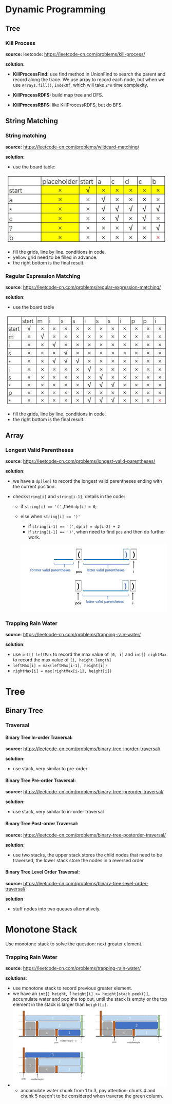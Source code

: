 # Dynamic Programming

## Tree

### Kill Process

**source:** leetcode: https://leetcode-cn.com/problems/kill-process/

**solution:**

- **KillProcessFind:** use find method in UnionFind to search the parent and record along the trace. We use array to record each node, but when we use `Arrays.fill()`, `indexOf`, which will take `2*n` time complexity. 

- **KillProcessRDFS:** build map tree and DFS.

- **KillProcessRBFS:** like KillProcessRDFS, but do BFS.

## String Matching

### String matching

**source:** https://leetcode-cn.com/problems/wildcard-matching/

**solution:**

- use the board table:

![](img/String_Matching_1.jpg)

- fill the grids, line by line. conditions in code.
- yellow grid need to be filled in advance.
- the right bottom is the final result.

### Regular Expression Matching

**source**: https://leetcode-cn.com/problems/regular-expression-matching/

**solution**:

- use the board table 

![](img/Regular_Expression_Matching.jpg)

- fill the grids, line by line. conditions in code.
- the right bottom is the final result.

## Array

### Longest Valid Parentheses

**source**: https://leetcode-cn.com/problems/longest-valid-parentheses/

**solution**:

- we have a `dp[len]` to record the longest valid parentheses ending with the current position.

- check`string[i]` and `string[i-1]`, details in the code:

  - if `string[i] == '('` ,then `dp[i] = 0`;

  - else when `string[i] == ')'`

    - if `string[i-1] == '('`, `dp[i] = dp[i-2] + 2`
    - if `string[i-1] == ')'`, when need to find `pos` and then do further work.

    ![](img/Longest_Valid_Parenthese.jpg)




### Trapping Rain Water

**source**: https://leetcode-cn.com/problems/trapping-rain-water/

**solution**: 

- use `int[] leftMax` to record the max value of `[0, i]` and `int[] rightMax` to record the max value of `[i, height.length]`
- `leftMax[i] = max(leftMax[i-1], height[i])`
- `rightMax[i] = max(rightMax[i-1], height[i])`



# Tree

## Binary Tree

### Traversal

#### Binary Tree In-order Traversal:

**source:** https://leetcode-cn.com/problems/binary-tree-inorder-traversal/

**solution:**

- use stack, very similar to pre-order

#### Binary Tree Pre-order Traversal:

**source:** https://leetcode-cn.com/problems/binary-tree-preorder-traversal/

**solution:**

- use stack, very similar to in-order traversal

#### Binary Tree Post-order Traversal:

**source:** https://leetcode-cn.com/problems/binary-tree-postorder-traversal/

**solution:**

- use two stacks, the upper stack stores the child nodes that need to be traversed, the lower stack store the nodes in a reversed order

#### Binary Tree Level Order Traversal:

**source:** https://leetcode-cn.com/problems/binary-tree-level-order-traversal/

**solution**

- stuff nodes into two queues alternatively.

# Monotone Stack

Use monotone stack to solve the question: next greater element.

### Trapping Rain Water

**source**: https://leetcode-cn.com/problems/trapping-rain-water/

**solutions**:

- use monotone stack to record previous greater element.
- we have an `int[] height`, if `height[i] >= height[stack.peek()]`, accumulate water and pop the top out, until the stack is empty or the top element in the stack is larger than `height[i]`.
- ![](img/Trapping_Rain_Water.jpg)
  - accumulate water chunk from 1 to 3, pay attention: chunk 4 and chunk 5 needn't to be considered when traverse the green column.
